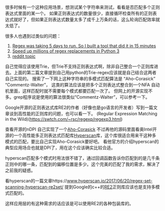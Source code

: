 很多时候有一个这种应用场景，想测试某个字符串来测试，看看是否匹配多个正则表达式里面的某一个。
如果正则表达式的数量很少，直接循环检查所有的正则表达式就好了，但如果正则表达式数量太多了成千上万条的话，这么轮询匹配效率就太低了。

很多人也遇到过类似的问题：   
1. [Regex was taking 5 days to run. So I built a tool that did it in 15 minutes](https://dev.to/vi3k6i5/regex-was-taking-5-days-to-run-so-i-built-a-tool-that-did-it-in-15-minutes-c98)
2. [Speed up millions of regex replacements in Python 3](https://stackoverflow.com/questions/42742810/speed-up-millions-of-regex-replacements-in-python-3/42789508#42789508)
3. [reddit topic](https://www.reddit.com/r/programming/comments/7j3433/regex_was_taking_5_days_to_run_so_i_built_a_tool/)


自己觉得应该使用Trie，但Trie不支持正则表达式啊，除非自己整合一个正则库进去。上面的第二篇文章提到自己用python的Trie-regex应该就是自己结合这两者自己实现的。
搜索了一下网上这种字符串的多模式匹配算法是 “Aho-Corasick”  “Commentz-Walter”， 这类的算法应该是把多个正则表达式整合到一个NFA 自动机里面，这样匹配时就不需要每个模式都要匹配一次了。
但网上的开源实现不多。grep程序说是使用的算法很类似“Commentz-Walter”，可以参考一下。

Google开源的正则表达式库RE2的作者（好像也是go语言的开发者）写到一篇文章谈到高性能的正则库的问题，也可以看一下。
(Regular Expression Matching in the Wild)(https://swtch.com/~rsc/regexp/regexp3.html)


查看开源的nDPI 自己实现了一个[Aho-Corasick](https://github.com/ntop/nDPI/blob/dev/src/lib/third_party/include/ahocorasick.h)
不过再他的源码里面看奥Intel开源的一个高性能多正则表达式匹配库[Hyperscan](https://www.hyperscan.io/)库，这个库很适合用来干这种多模式的匹配，要比自己实现Aho-Corasick要好吧。
看他官方的介绍hyperscan的典型应用场合也就是DPI了，用在这个应该确实比较合适。

hyperscan匹配多个模式时用法很不错了，通过回调函数告诉你匹配到的是几千条正则中的哪一条，匹配到的偏移位置是多少。这个完美的匹配了我的需求，解决了之前我的疑惑。

看hyperscan的一篇文章https://www.hyperscan.io/2017/06/20/regex-set-scanning-hyperscan-re2set/
提到Google的c++的[RE2](https://github.com/google/re2)正则库应该也是支持多模式匹配的。

这样应用层的有这种需求的话应该是可以使用RE2的各种包装库的。
